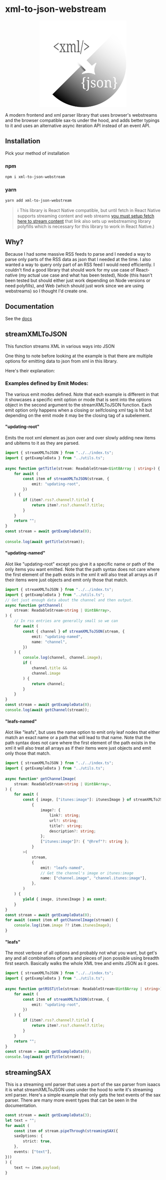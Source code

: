 # xml-to-json-webstream

<p align="center">
    <img width="280" src="./assets/logo.svg"/>
</p>

A modern frontend and xml parser library that uses browser's webstreams and the browser compatible sax-ts under the hood, and adds better typings to it and uses an alternative async iteration API instead of an event API.

## Installation

Pick your method of installation

### npm

```bash
npm i xml-to-json-webstream
```

### yarn

```bash
yarn add xml-to-json-webstream
```

> ℹ️ This library is React Native compatible, but until fetch in React Native supports streaming content and web streams [you must setup fetch here to stream content](https://github.com/facebook/react-native/issues/27741#issuecomment-2362901032V) that link also sets up webstreaming library polyfills which is necessary for this library to work in React Native.)

## Why?

Because I had some massive RSS feeds to parse and I needed a way to parse only parts of the RSS data as json that I needed at the time. I also wanted a way to query only part of an RSS feed I would need efficiently. I couldn't find a good library that should work for my use case of React-native (my actual use case and what has been tested), Node (this hasn't been tested but should either just work depending on Node versions or need polyfills), and Web (which should just work since we are using webstreams) so I thought I'd create one.


## Documentation

See the [docs](https://johnsonjo4531.github.io/xml-to-json-webstream)

## streamXMLToJSON

This function streams XML in various ways into JSON

One thing to note before looking at the example is that there are multiple options for emitting data to json from xml in this library.

Here's their explanation:


### Examples defined by Emit Modes:

The various emit modes defined. Note that each example is different in that
it showcases a specific emit option or mode that is sent into the options object
in the second argument to the streamXMLToJSON function. Each emit option only happens when a closing or selfclosing xml tag is hit but depending on the emit mode it may be the closing tag of a subelement.

#### "updating-root"

Emits the root xml element as json over and over slowly adding new items and ubitems to it as they are parsed.

```ts
import { streamXMLToJSON } from "../../index.ts";
import { getExampleData } from "../utils.ts";

async function getTitle(stream: ReadableStream<Uint8Array | string>) {
    for await (
        const item of streamXMLToJSON(stream, {
            emit: "updating-root",
        })
    ) {
        if (item?.rss?.channel?.title) {
            return item?.rss?.channel?.title;
        }
    }
    return "";
}
const stream = await getExampleData(0);

console.log(await getTitle(stream));
```

#### "updating-named"

Alot like "updating-root" except you give it a specific name or path of the only items you want emitted.
Note that the path syntax does not care where the first element of the path exists in the xml
it will also treat all arrays as if their items were just objects and emit only those that match.

```ts
import { streamXMLToJSON } from "../../index.ts";
import { getExampleData } from "../utils.ts";
// Get just enough data about the channel and then output.
async function getChannel(
    stream: ReadableStream<string | Uint8Array>,
) {
    // In rss entries are generally small so we can
    for await (
        const { channel } of streamXMLToJSON(stream, {
            emit: "updating-named",
            name: "channel",
        })
    ) {
        console.log(channel, channel.image);
        if (
            channel.title &&
            channel.image
        ) {
            return channel;
        }
    }
}
const stream = await getExampleData(0);
console.log(await getChannel(stream));
```

#### "leafs-named"

Alot like "leafs", but uses the name option to emit only leaf nodes that either match an exact name or a path that will lead to that name.
Note that the path syntax does not care where the first element of the path exists in the xml
it will also treat all arrays as if their items were just objects and emit only those that match.

```ts
import { streamXMLToJSON } from "../../index.ts";
import { getExampleData } from "../utils.ts";

async function* getChannelImage(
    stream: ReadableStream<string | Uint8Array>,
) {
    for await (
        const { image, ["itunes:image"]: itunesImage } of streamXMLToJSON<
            {
                image?: {
                    link?: string;
                    url?: string;
                    title?: string;
                    description?: string;
                };
                ["itunes:image"]?: { "@href"?: string };
            }
        >(
            stream,
            {
                emit: "leafs-named",
                // Get the channel's image or itunes:image
                name: ["channel.image", "channel.itunes:image"],
            },
        )
    ) {
        yield { image, itunesImage } as const;
    }
}
const stream = await getExampleData(0);
for await (const item of getChannelImage(stream)) {
    console.log(item.image ?? item.itunesImage);
}
```


#### "leafs"

The most verbose of all options and probably not what you want, but get's any and all combinations of parts and pieces of json possible using breadth first search.
Basically walks the whole XML tree and emits JSON as it goes.

```ts
import { streamXMLToJSON } from "../../index.ts";
import { getExampleData } from "../utils.ts";

async function getRSSTitle(stream: ReadableStream<Uint8Array | string>) {
    for await (
        const item of streamXMLToJSON(stream, {
            emit: "updating-root",
        })
    ) {
        if (item?.rss?.channel?.title) {
            return item?.rss?.channel?.title;
        }
    }
    return "";
}
const stream = await getExampleData(0);
console.log(await getTitle(stream));
```


## streamingSAX

This is a streaming xml parser that uses a port of the sax parser from isaacs it is what streamXMLToJSON uses under the hood to write it's streaming xml parser. Here's a simple example that only gets the text events of the sax parser. There are many more event types that can be seen in the documentation.

```ts
const stream = await getExampleData(3);
let text = "";
for await (
    const item of stream.pipeThrough(streamingSAX({
    saxOptions: {
        strict: true,
    },
    events: ["text"],
}))
) {
    text += item.payload;
}
```
